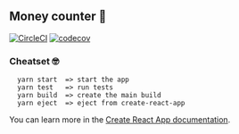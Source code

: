 ## Money counter 💸

[![CircleCI](https://circleci.com/gh/matheusps/money-counter-pwa.svg?style=svg)](https://circleci.com/gh/matheusps/money-counter-pwa)
[![codecov](https://codecov.io/gh/matheusps/money-counter-pwa/branch/master/graph/badge.svg)](https://codecov.io/gh/matheusps/money-counter-pwa)

### Cheatset 🤓

```
  yarn start  => start the app
  yarn test   => run tests
  yarn build  => create the main build
  yarn eject  => eject from create-react-app
```

You can learn more in the [Create React App documentation](https://facebook.github.io/create-react-app/docs/getting-started).
